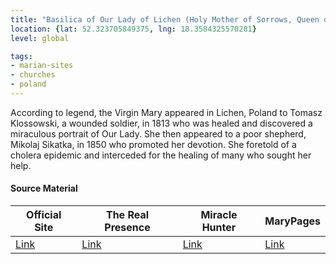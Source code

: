 ```yaml
---
title: "Basilica of Our Lady of Lichen (Holy Mother of Sorrows, Queen of Poland)"
location: {lat: 52.323705849375, lng: 18.3584325570281}
level: global

tags:
- marian-sites
- churches
- poland
---
```


According to legend, the Virgin Mary appeared in Lichen, Poland to Tomasz Klossowski, a wounded soldier, in 1813 who was healed and discovered a miraculous portrait of Our Lady.  She then appeared to a poor shepherd, Mikolaj Sikatka, in 1850 who promoted her devotion.  She foretold of a cholera epidemic and interceded for the healing of many who sought her help.

#### Source Material

| Official Site | The Real Presence | Miracle Hunter | MaryPages |
| --- | --- | --- | --- |
| [Link](https://www.lichen.pl/) | [Link](http://www.therealpresence.org/eucharst/misc/BVM/110_LICHEN_96x96.pdf) | [Link](http://www.miraclehunter.com/marian_apparitions/approved_apparitions/gietrzwald/index.html) | [Link](https://www.marypages.com/lichen-(poland)-holy-mother-of-sorrow-en.html) |


